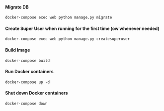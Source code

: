 #### Migrate DB
```
docker-compose exec web python manage.py migrate
```

#### Create Super User when running for the first time (ow whenever needed)
```
docker-compose exec web python manage.py createsuperuser
```

#### Build Image
```
docker-compose build
```

#### Run Docker containers
```
docker-compose up -d
```

#### Shut down Docker containers
```
docker-compose down
```
